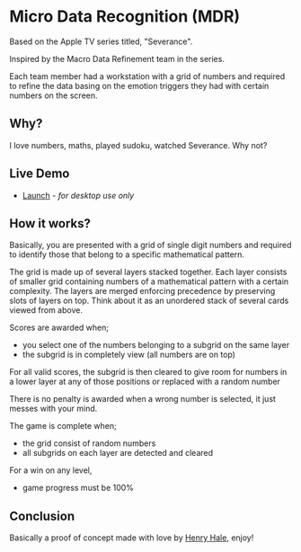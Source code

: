 # Micro Data Recognition (MDR)

Based on the Apple TV series titled, "Severance".

Inspired by the Macro Data Refinement team in the series.

Each team member had a workstation with a grid of numbers and required to refine the data 
basing on the emotion triggers they had with certain numbers on the screen. 

## Why?

I love numbers, maths, played sudoku, watched Severance. Why not?

## Live Demo

- [Launch](henryhale.github.io/mdr) - _for desktop use only_

## How it works?

Basically, you are presented with a grid of single digit numbers and 
required to identify those that belong to a specific mathematical pattern.

The grid is made up of several layers stacked together.
Each layer consists of smaller grid containing numbers of a mathematical pattern with a certain complexity.
The layers are merged enforcing precedence by preserving slots of layers on top.
Think about it as an unordered stack of several cards viewed from above.

Scores are awarded when;
- you select one of the numbers belonging to a subgrid on the same layer
- the subgrid is in completely view (all numbers are on top)

For all valid scores, the subgrid is then cleared to give room for numbers in a lower layer at any of those positions or replaced with a random number

There is no penalty is awarded when a wrong number is selected, it just messes with your mind.

The game is complete when;
- the grid consist of random numbers
- all subgrids on each layer are detected and cleared

For a win on any level,
- game progress must be 100%

## Conclusion

Basically a proof of concept made with love by [Henry Hale](github.com/henryhale), enjoy!
    
